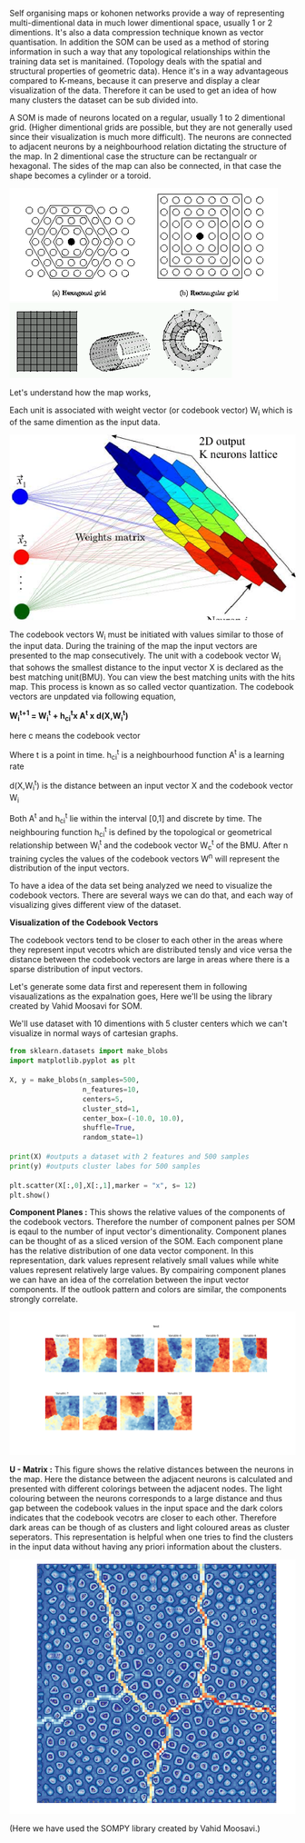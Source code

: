 Self organising maps or kohonen networks provide a way of representing multi-dimentional data in much lower dimentional space, usually 1 or 2 dimentions. It's also a data compression technique known as vector quantisation. In addition the SOM can be used as a method of storing information in such a way that any topological relationships within the training data set is manitained. (Topology deals with the spatial and structural properties of geometric data). Hence it's in a way advantageous compared to K-means, because it can preserve and display a clear visualization of the data. Therefore it can be used to get an idea of how many clusters the dataset can be sub divided into.

A SOM is made of neurons located on a regular, usually 1 to 2 dimentional grid. (Higher dimentional grids are possible, but they are not generally used since their visualization is much more difficult). The neurons are connected to adjacent neurons by a neighbourhood relation dictating the structure of the map. In 2 dimentional case the structure can be rectangualr or hexagonal. The sides of the map can also be connected, in that case the shape becomes a cylinder or a toroid. 

<img src="grids.gif" alt="blobs" class="inline"/>

<img src="shapes.gif" alt="blobs" class="inline"/>

Let's understand how the map works, 

Each unit is associated with weight vector (or codebook vector) W<sub>i</sub>  which is of the same dimention as the input data. 

<img src="Figure_10.png" alt="blobs" class="inline"/>

The codebook vectors W<sub>i</sub> must be initiated with values similar to those of the input data. During the training of the map the input vectors are presented to the map consecutively. The unit with a codebook vector W<sub>i</sub> that sohows the smallest distance to the input vector X is declared as the best matching unit(BMU). You can view the best matching units with the hits map. This process is known as so called vector quantization.
The codebook vectors are unpdated via following equation, 

**W<sub>i</sub><sup>t+1</sup> = W<sub>i</sub><sup>t</sup> + h<sub>ci</sub><sup>t</sup>x A<sup>t</sup> x d(X,W<sub>i</sub><sup>t</sup>)**

here c means the codebook vector

Where t is a point in time. 
h<sub>ci</sub><sup>t</sup> is a neighbourhood function
A<sup>t</sup> is a learning rate

d(X,W<sub>i</sub><sup>t</sup>) is the distance between an input vector X and the codebook vector W<sub>i</sub>

Both A<sup>t</sup> and h<sub>ci</sub><sup>t</sup> lie within the interval [0,1] and discrete by time.  The neighbouring function h<sub>ci</sub><sup>t</sup> is defined by the topological or geometrical relationship between W<sub>i</sub><sup>t</sup> and the codebook vector W<sub>c</sub><sup>t</sup> of the BMU. 
After n training cycles the values of the codebook vectors W<sup>n</sup> will represent the distribution of the input vectors. 

To have a idea of the data set being analyzed we need to visualize the codebook vectors. There are several ways we can do that, and each way of visualizing gives different view of the dataset. 

**Visualization of the Codebook Vectors**

The codebook vectors tend to be closer to each other in the areas where they represent input vecotrs which are distributed tensly and vice versa the distance between the codebook vectors are large in areas where there is a sparse distribution of input vectors. 

Let's generate some data first and reperesent them in following visaualizations as the expalnation goes, 
Here we'll be using the library created by Vahid Moosavi for SOM. 

We'll use dataset with 10 dimentions with 5 cluster centers which we can't visualize in normal ways of cartesian graphs.  
```python
from sklearn.datasets import make_blobs
import matplotlib.pyplot as plt

X, y = make_blobs(n_samples=500,
                  n_features=10,
                  centers=5,
                  cluster_std=1,
                  center_box=(-10.0, 10.0),
                  shuffle=True,
                  random_state=1)

print(X) #outputs a dataset with 2 features and 500 samples
print(y) #outputs cluster labes for 500 samples

plt.scatter(X[:,0],X[:,1],marker = "x", s= 12)
plt.show()
```      

**Component Planes :** 
  This shows the relative values of the components of the codebook vectors. Therefore the number of component palnes per SOM is eqaul to the number of input vector's dimentionality. Component planes can be thought of as a sliced version of the SOM. Each component plane has the relative distribution of one data vector component. 
  In this representation, dark values represent relatively small values while white values represent relatively large values. By compairing component planes we can have an idea of the correlation between the input vector components. If the outlook pattern and colors are similar, the components strongly correlate. 
  
 <img src="Figure_1.png" alt="blobs" class="inline"/>
  
**U - Matrix :**
  This figure shows the relative distances between the neurons in the map. Here the distance between the adjacent neurons is calculated and presented with different colorings between the adjacent nodes. 
  The light colouring between the neurons corresponds to a large distance and thus gap between the codebook values in the input space and the dark colors indicates that the codebook vecotrs are closer to each other. Therefore dark areas can be though of as clusters and light coloured areas as cluster seperators. This representation is helpful when one tries to find the clusters in the input data without having any priori information about the clusters. 

<img src="Figure_2.png" alt="blobs" class="inline"/>

(Here we have used the SOMPY library created by Vahid Moosavi.)

